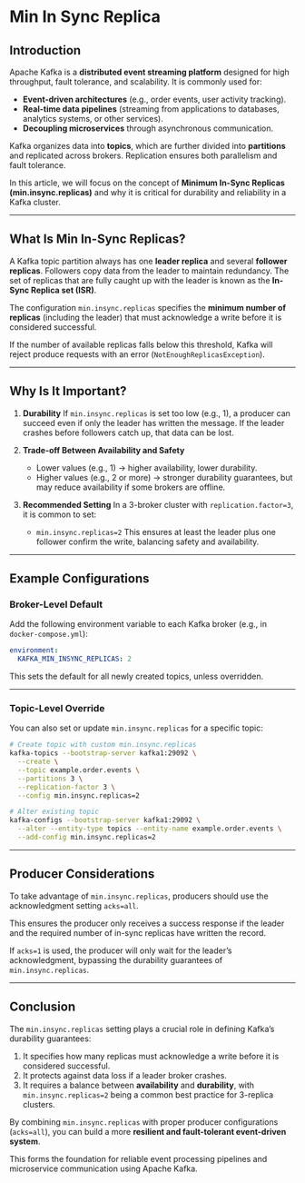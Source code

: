 # Min In Sync Replica

## Introduction

Apache Kafka is a **distributed event streaming platform** designed for high throughput, fault tolerance, and scalability.
It is commonly used for:

* **Event-driven architectures** (e.g., order events, user activity tracking).
* **Real-time data pipelines** (streaming from applications to databases, analytics systems, or other services).
* **Decoupling microservices** through asynchronous communication.

Kafka organizes data into **topics**, which are further divided into **partitions** and replicated across brokers. Replication ensures both parallelism and fault tolerance.

In this article, we will focus on the concept of **Minimum In-Sync Replicas (min.insync.replicas)** and why it is critical for durability and reliability in a Kafka cluster.

---

## What Is Min In-Sync Replicas?

A Kafka topic partition always has one **leader replica** and several **follower replicas**. Followers copy data from the leader to maintain redundancy. The set of replicas that are fully caught up with the leader is known as the **In-Sync Replica set (ISR)**.

The configuration `min.insync.replicas` specifies the **minimum number of replicas** (including the leader) that must acknowledge a write before it is considered successful.

If the number of available replicas falls below this threshold, Kafka will reject produce requests with an error (`NotEnoughReplicasException`).

---

## Why Is It Important?

1. **Durability**
   If `min.insync.replicas` is set too low (e.g., 1), a producer can succeed even if only the leader has written the message. If the leader crashes before followers catch up, that data can be lost.

2. **Trade-off Between Availability and Safety**

   * Lower values (e.g., 1) → higher availability, lower durability.
   * Higher values (e.g., 2 or more) → stronger durability guarantees, but may reduce availability if some brokers are offline.

3. **Recommended Setting**
   In a 3-broker cluster with `replication.factor=3`, it is common to set:

   * `min.insync.replicas=2`
     This ensures at least the leader plus one follower confirm the write, balancing safety and availability.

---

## Example Configurations

### Broker-Level Default

Add the following environment variable to each Kafka broker (e.g., in `docker-compose.yml`):

```yaml
environment:
  KAFKA_MIN_INSYNC_REPLICAS: 2
```

This sets the default for all newly created topics, unless overridden.

---

### Topic-Level Override

You can also set or update `min.insync.replicas` for a specific topic:

```bash
# Create topic with custom min.insync.replicas
kafka-topics --bootstrap-server kafka1:29092 \
  --create \
  --topic example.order.events \
  --partitions 3 \
  --replication-factor 3 \
  --config min.insync.replicas=2

# Alter existing topic
kafka-configs --bootstrap-server kafka1:29092 \
  --alter --entity-type topics --entity-name example.order.events \
  --add-config min.insync.replicas=2
```

---

## Producer Considerations

To take advantage of `min.insync.replicas`, producers should use the acknowledgment setting `acks=all`.

This ensures the producer only receives a success response if the leader and the required number of in-sync replicas have written the record.

If `acks=1` is used, the producer will only wait for the leader’s acknowledgment, bypassing the durability guarantees of `min.insync.replicas`.

---

## Conclusion

The `min.insync.replicas` setting plays a crucial role in defining Kafka’s durability guarantees:

1. It specifies how many replicas must acknowledge a write before it is considered successful.
2. It protects against data loss if a leader broker crashes.
3. It requires a balance between **availability** and **durability**, with `min.insync.replicas=2` being a common best practice for 3-replica clusters.

By combining `min.insync.replicas` with proper producer configurations (`acks=all`), you can build a more **resilient and fault-tolerant event-driven system**.

This forms the foundation for reliable event processing pipelines and microservice communication using Apache Kafka.
